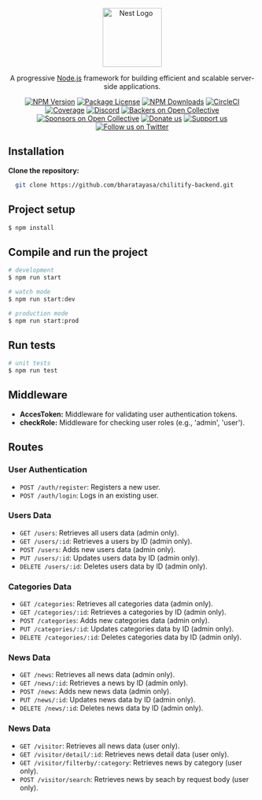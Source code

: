 <p align="center">
  <a href="http://nestjs.com/" target="blank"><img src="https://nestjs.com/img/logo-small.svg" width="120" alt="Nest Logo" /></a>
</p>

[circleci-image]: https://img.shields.io/circleci/build/github/nestjs/nest/master?token=abc123def456
[circleci-url]: https://circleci.com/gh/nestjs/nest

  <p align="center">A progressive <a href="http://nodejs.org" target="_blank">Node.js</a> framework for building efficient and scalable server-side applications.</p>
    <p align="center">
<a href="https://www.npmjs.com/~nestjscore" target="_blank"><img src="https://img.shields.io/npm/v/@nestjs/core.svg" alt="NPM Version" /></a>
<a href="https://www.npmjs.com/~nestjscore" target="_blank"><img src="https://img.shields.io/npm/l/@nestjs/core.svg" alt="Package License" /></a>
<a href="https://www.npmjs.com/~nestjscore" target="_blank"><img src="https://img.shields.io/npm/dm/@nestjs/common.svg" alt="NPM Downloads" /></a>
<a href="https://circleci.com/gh/nestjs/nest" target="_blank"><img src="https://img.shields.io/circleci/build/github/nestjs/nest/master" alt="CircleCI" /></a>
<a href="https://coveralls.io/github/nestjs/nest?branch=master" target="_blank"><img src="https://coveralls.io/repos/github/nestjs/nest/badge.svg?branch=master#9" alt="Coverage" /></a>
<a href="https://discord.gg/G7Qnnhy" target="_blank"><img src="https://img.shields.io/badge/discord-online-brightgreen.svg" alt="Discord"/></a>
<a href="https://opencollective.com/nest#backer" target="_blank"><img src="https://opencollective.com/nest/backers/badge.svg" alt="Backers on Open Collective" /></a>
<a href="https://opencollective.com/nest#sponsor" target="_blank"><img src="https://opencollective.com/nest/sponsors/badge.svg" alt="Sponsors on Open Collective" /></a>
  <a href="https://paypal.me/kamilmysliwiec" target="_blank"><img src="https://img.shields.io/badge/Donate-PayPal-ff3f59.svg" alt="Donate us"/></a>
    <a href="https://opencollective.com/nest#sponsor"  target="_blank"><img src="https://img.shields.io/badge/Support%20us-Open%20Collective-41B883.svg" alt="Support us"></a>
  <a href="https://twitter.com/nestframework" target="_blank"><img src="https://img.shields.io/twitter/follow/nestframework.svg?style=social&label=Follow" alt="Follow us on Twitter"></a>
</p>
  <!--[![Backers on Open Collective](https://opencollective.com/nest/backers/badge.svg)](https://opencollective.com/nest#backer)
  [![Sponsors on Open Collective](https://opencollective.com/nest/sponsors/badge.svg)](https://opencollective.com/nest#sponsor)-->

## Installation
**Clone the repository:**
```bash
  git clone https://github.com/bharatayasa/chilitify-backend.git
```

## Project setup

```bash
$ npm install
```

## Compile and run the project

```bash
# development
$ npm run start

# watch mode
$ npm run start:dev

# production mode
$ npm run start:prod
```

## Run tests

```bash
# unit tests
$ npm run test

```

## Middleware
- **AccesToken:** Middleware for validating user authentication tokens.
- **checkRole:** Middleware for checking user roles (e.g., 'admin', 'user').

## Routes

### User Authentication

- `POST /auth/register`: Registers a new user.
- `POST /auth/login`: Logs in an existing user.

### Users Data

- `GET /users`: Retrieves all users data (admin only).
- `GET /users/:id`: Retrieves a users by ID (admin only).
- `POST /users`: Adds new users data (admin only).
- `PUT /users/:id`: Updates users data by ID (admin only).
- `DELETE /users/:id`: Deletes users data by ID (admin only).

### Categories Data

- `GET /categories`: Retrieves all categories data (admin only).
- `GET /categories/:id`: Retrieves a categories by ID (admin only).
- `POST /categories`: Adds new categories data (admin only).
- `PUT /categories/:id`: Updates categories data by ID (admin only).
- `DELETE /categories/:id`: Deletes categories data by ID (admin only).

### News Data

- `GET /news`: Retrieves all news data (admin only).
- `GET /news/:id`: Retrieves a news by ID (admin only).
- `POST /news`: Adds new news data (admin only).
- `PUT /news/:id`: Updates news data by ID (admin only).
- `DELETE /news/:id`: Deletes news data by ID (admin only).

### News Data

- `GET /visitor`: Retrieves all news data (user only).
- `GET /visitor/detail/:id`: Retrieves news detail data (user only).
- `GET /visitor/filterby/:category`: Retrieves news by category (user only).
- `POST /visitor/search`: Retrieves news by seach by request body (user only).

